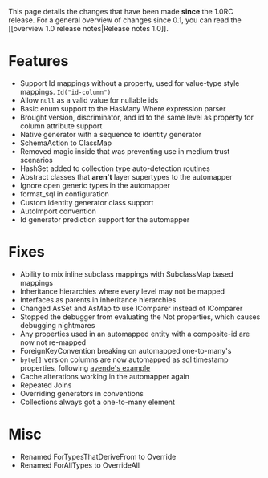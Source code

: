 This page details the changes that have been made **since** the 1.0RC release. For a general overview of changes since 0.1, you can read the [[overview 1.0 release notes|Release notes 1.0]].

# Features
  * Support Id mappings without a property, used for value-type style mappings. <code>Id<int>("id-column")</code>
  * Allow <code>null</code> as a valid value for nullable ids
  * Basic enum support to the HasMany Where expression parser
  * Brought version, discriminator, and id to the same level as property for column attribute support
  * Native generator with a sequence to identity generator
  * SchemaAction to ClassMap
  * Removed magic inside that was preventing use in medium trust scenarios
  * HashSet added to collection type auto-detection routines
  * Abstract classes that **aren't** layer supertypes to the automapper
  * Ignore open generic types in the automapper
  * format_sql in configuration
  * Custom identity generator class support
  * AutoImport convention
  * Id generator prediction support for the automapper


# Fixes
  * Ability to mix inline subclass mappings with SubclassMap based mappings
  * Inheritance hierarchies where every level may not be mapped
  * Interfaces as parents in inheritance hierarchies
  * Changed AsSet and AsMap to use IComparer<T> instead of IComparer
  * Stopped the debugger from evaluating the Not properties, which causes debugging nightmares
  * Any properties used in an automapped entity with a composite-id are now not re-mapped
  * ForeignKeyConvention breaking on automapped one-to-many's
  * <code>byte[]</code> version columns are now automapped as sql timestamp properties, following [ayende's example](http://ayende.com/Blog/archive/2009/04/15/nhibernate-mapping-concurrency.aspx)
  * Cache alterations working in the automapper again
  * Repeated Joins
  * Overriding generators in conventions
  * Collections always got a one-to-many element

# Misc
  * Renamed ForTypesThatDeriveFrom to Override 
  * Renamed ForAllTypes to OverrideAll